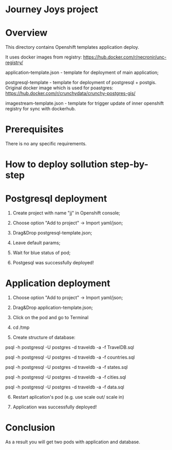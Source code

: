 # Journey Joys project

# Overview

This directory contains Openshift templates application deploy.

It uses docker images from registry: https://hub.docker.com/r/necronir/unc-registry/

application-template.json - template for deployment of main application;

postgresql-template - template for deployment of postgresql + postgis.
Original docker image which is used for poastgres: https://hub.docker.com/r/crunchydata/crunchy-postgres-gis/

imagestream-template.json - template for trigger update of inner openshift registry for sync with dockerhub.

# Prerequisites

There is no any specific requirements.

# How to deploy sollution step-by-step

# Postgresql deployment

1) Create project with name "jj" in Openshift console;

2) Choose option "Add to project" -> Import yaml/json;

3) Drag&Drop postgresql-template.json;

4) Leave default params;

5) Wait for blue status of pod;

6) Postgesql was successfully deployed!

# Application deployment

1) Choose option "Add to project" -> Import yaml/json;

2) Drag&Drop application-template.json;

3) Click on the pod and go to Terminal

4) cd /tmp

5) Create structure of database:

psql -h postgresql -U postgres -d traveldb -a -f TravelDB.sql

psql -h postgresql -U postgres -d traveldb -a -f countries.sql

psql -h postgresql -U postgres -d traveldb -a -f states.sql

psql -h postgresql -U postgres -d traveldb -a -f cities.sql

psql -h postgresql -U postgres -d traveldb -a -f data.sql

6) Restart aplication's pod (e.g. use scale out/ scale in)

7) Application was successfully deployed!


# Conclusion

As a result you will get two pods with application and database.
